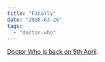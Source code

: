 ```yaml
---
title: "Finally"
date: "2008-03-26"
tags: 
  - "doctor-who"
---
```


[Doctor Who is back on 5th April](http://www.bbc.co.uk/doctorwho/news/cult/news/drwho/2008/03/26/53840.shtml).
